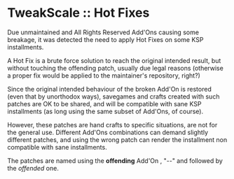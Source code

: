 # TweakScale :: Hot Fixes

Due unmaintained and All Rights Reserved Add'Ons causing some breakage, it was detected the need to apply Hot Fixes on some KSP installments.

A Hot Fix is a brute force solution to reach the original intended result, but without touching the offending patch, usually due legal reasons (otherwise a proper fix would be applied to the maintainer's repository, right?)

Since the original intended behaviour of the broken Add'On is restored (even that by unorthodox ways), savegames and crafts created with such patches are OK to be shared, and will be compatible with sane KSP installments (as long using the same subset of Add'Ons, of course).

However, these patches are hand crafts to specific situations, are not for the general use. Different Add'Ons combinations can demand slightly different patches, and using the wrong patch can render the installment non compatible with sane installments.

The patches are named using the **offending** Add'On , "--" and followed by the *offended* one.
